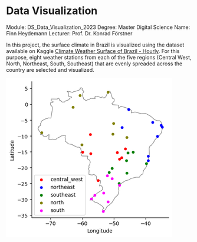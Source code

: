 # Data Visualization

Module: DS_Data_Visualization_2023
Degree: Master Digital Science 
Name: Finn Heydemann
Lecturer: Prof. Dr. Konrad Förstner 

In this project, the surface climate in Brazil is visualized using the dataset available on Kaggle [Climate Weather Surface of Brazil - Hourly](https://www.kaggle.com/datasets/PROPPG-PPG/hourly-weather-surface-brazil-southeast-region). For this purpose, eight weather stations from each of the five regions (Central West, North, Northeast, South, Southeast) that are evenly spreaded across the country are selected and visualized.


![All clustered stations](./images/all_stations_clustered.png)



